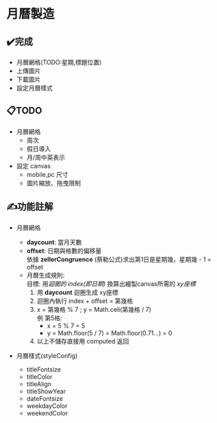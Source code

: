 # 月曆製造
## ✔️完成
- 月曆網格(TODO:星期,標題位置)
- 上傳圖片
- 下載圖片
- 設定月曆樣式

## 📋TODO
- 月曆網格
    - 周次
    - 假日導入
    - 月/周中英表示
- 設定 canvas
    - mobile,pc 尺寸
    - 圖片縮放、拖曳限制

## ✍️功能註解
- 月曆網格  
    - **daycount**: 當月天數  
    - **offset**: 日期與格數的偏移量  
      依據 **zellerCongruence** (蔡勒公式)求出第1日是星期幾，星期幾 - 1 = offset
    - 月曆生成規則:  
        目標: 用*迴圈的 index(即日期)* 換算出繪製canvas所需的 *xy座標*  
        1. 用 **daycount** 迴圈生成 xy座標
        2. 迴圈內執行 index + offset = 第幾格
        3. x = 第幾格 % 7 ; y = Math.celi(第幾格 / 7)  
           例 第5格: 
           - x = 5 % 7 = 5  
           - y = Math.floor(5 / 7) = Math.floor(0.71...) = 0  
        4. 以上不儲存直接用 computed 返回  
        
- 月曆樣式(styleConfig)
    - titleFontsize
    - titleColor
    - titleAlign
    - titleShowYear
    - dateFontsize
    - weekdayColor
    - weekendColor
    